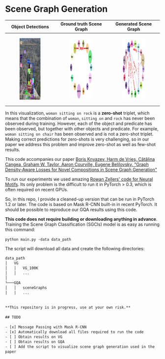 # Scene Graph Generation

| Object Detections |  Ground truth Scene Graph |  Generated Scene Graph
|:-------------------------:|:-------------------------:|:-------------------------:|
| <figure> <img src="figs/2320504_ours_zs_ours.png" height="200"></figure> |  <figure> <img src="figs/2320504_ours_zs_graph_gt.png" height="200"><figcaption></figcaption></figure> | <figure> <img src="figs/2320504_ours_zs_graph_ours.png" height="200"><figcaption></figcaption></figure> |

In this visualization, `woman sitting on rock` is a **zero-shot** triplet, which means that the combination of `woman`, `sitting on` and `rock` has never been observed during training. However, each of the object and predicate has been observed, but together with other objects and predicate. For example, `woman sitting on chair` has been observed and is not a zero-shot triplet. Making correct predictions for zero-shots is very challenging, so in our paper we address this problem and improve zero-shot as well as few-shot results.


This code accompanies our paper [Boris Knyazev, Harm de Vries, Cătălina Cangea, Graham W. Taylor, Aaron Courville, Eugene Belilovsky. "Graph Density-Aware Losses for Novel Compositions in Scene Graph Generation"](https://arxiv.org/search/cs?searchtype=author&query=Knyazev%2C+B)


To run our experiments we used amazing [Rowan Zellers' code for Neural Motifs](https://github.com/rowanz/neural-motifs). Its only problem is the difficult to run it in PyTorch > 0.3, which is often required on recent GPUs.

So, in this repo, I provide a cleaned-up version that can be run in PyTorch 1.2 or later. The code is based on Mask R-CNN built-in in recent PyTorch.
It should be possible to reproduce our GQA results using this code.

**This code does not require building or downloading anything in advance**. Training the Scene Graph Classification (SGCls) model is as easy as running this command:

`python main.py -data data_path`

The script will download all data and create the following directories:

```
data_path
│   VG
│   │   VG_100K
│   │   ...
│
└───GQA
│   │   sceneGraphs
|   |   ...


**This repository is in progress, use at your own risk.**

## TODO

- [x] Message Passing with Mask R-CNN
- [x] Automatically download all files required to run the code
- [ ] Obtain results on VG
- [ ] Obtain results on GQA
- [ ] Add the script to visualize scene graph generation used in the paper
